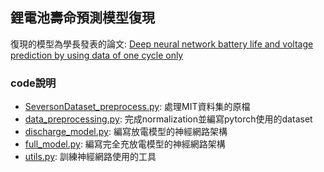 ## 鋰電池壽命預測模型復現

復現的模型為學長發表的論文: [Deep neural network battery life and voltage prediction by using data of one cycle only](https://www.sciencedirect.com/science/article/pii/S0306261921014112?via%3Dihub)

### code說明

* [SeversonDataset_preprocess.py](SeversonDataset_preprocess.py): 處理MIT資料集的原檔
* [data_preprocessing.py](data_preprocessing.py): 完成normalization並編寫pytorch使用的dataset
* [discharge_model.py](discharge_model.py): 編寫放電模型的神經網路架構
* [full_model.py](full_model.py): 編寫完全充放電模型的神經網路架構
* [utils.py](utils.py): 訓練神經網路使用的工具
